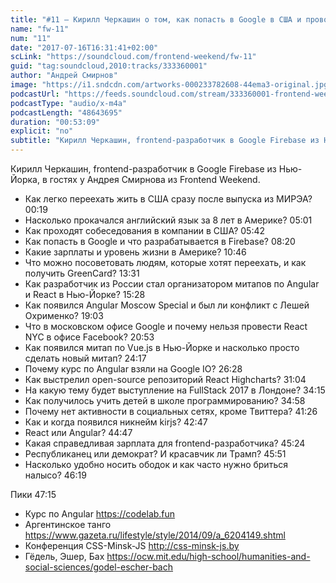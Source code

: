 ```yaml
---
title: "#11 – Кирилл Черкашин о том, как попасть в Google в США и проводить курсы по Angular"
name: "fw-11"
num: "11"
date: "2017-07-16T16:31:41+02:00"
scLink: "https://soundcloud.com/frontend-weekend/fw-11"
guid: "tag:soundcloud,2010:tracks/333360001"
author: "Андрей Смирнов"
image: "https://i1.sndcdn.com/artworks-000233782608-44ema3-original.jpg"
podcastUrl: "https://feeds.soundcloud.com/stream/333360001-frontend-weekend-fw-11.m4a"
podcastType: "audio/x-m4a"
podcastLength: "48643695"
duration: "00:53:09"
explicit: "no"
subtitle: "Кирилл Черкашин, frontend-разработчик в Google Firebase из Нью-Йорка, в гостях у Андрея Смирнова из Frontend Weekend."
---
```

Кирилл Черкашин, frontend-разработчик в Google Firebase из Нью-Йорка, в гостях у Андрея Смирнова из Frontend Weekend.

- Как легко переехать жить в США сразу после выпуска из МИРЭА? 00:19
- Насколько прокачался английский язык за 8 лет в Америке? 05:01
- Как проходят собеседования в компании в США? 05:42
- Как попасть в Google и что разрабатывается в Firebase? 08:20
- Какие зарплаты и уровень жизни в Америке? 10:46
- Что можно посоветовать людям, которые хотят переехать, и как получить GreenCard? 13:31
- Как разработчик из России стал организатором митапов по Angular и React в Нью-Йорке? 15:28
- Как появился Angular Moscow Special и был ли конфликт с Лешей Охрименко? 19:03
- Что в московском офисе Google и почему нельзя провести React NYC в офисе Facebook? 20:53
- Как появился митап по Vue.js в Нью-Йорке и насколько просто сделать новый митап? 24:17
- Почему курс по Angular взяли на Google IO? 26:28
- Как выстрелил open-source репозиторий React Highcharts? 31:04
- На какую тему будет выступление на FullStack 2017 в Лондоне? 34:15
- Как получилось учить детей в школе программированию? 34:58
- Почему нет активности в социальных сетях, кроме Твиттера? 41:26
- Как и когда появился никнейм kirjs? 42:47
- React или Angular? 44:47
- Какая справедливая зарплата для frontend-разработчика? 45:24
- Республиканец или демократ? И красавчик ли Трамп? 45:51
- Насколько удобно носить ободок и как часто нужно бриться налысо? 46:19

Пики 47:15
- Курс по Angular https://codelab.fun
- Аргентинское танго https://www.gazeta.ru/lifestyle/style/2014/09/a_6204149.shtml
- Конференция CSS-Minsk-JS http://css-minsk-js.by
- Гёдель, Эшер, Бах https://ocw.mit.edu/high-school/humanities-and-social-sciences/godel-escher-bach